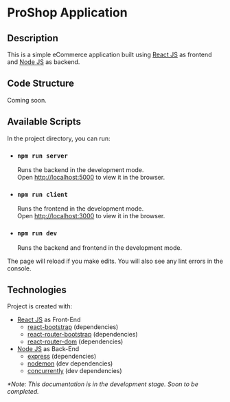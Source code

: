 # ProShop Application

## Description

This is a simple eCommerce application built using [React JS](https://reactjs.org/) as frontend and [Node JS](https://nodejs.org/en/) as backend.

## Code Structure

Coming soon.

## Available Scripts

In the project directory, you can run:

- ### `npm run server`

  Runs the backend in the development mode.\
  Open [http://localhost:5000](http://localhost:5000) to view it in the browser.

- ### `npm run client`

  Runs the frontend in the development mode.\
  Open [http://localhost:3000](http://localhost:3000) to view it in the browser.

- ### `npm run dev`

  Runs the backend and frontend in the development mode.

The page will reload if you make edits. You will also see any lint errors in the console.

## Technologies

Project is created with:

- [React JS](https://reactjs.org/) as Front-End
  - [react-bootstrap](https://react-bootstrap.github.io/) (dependencies)
  - [react-router-bootstrap](https://www.npmjs.com/package/react-router-bootstrap) (dependencies)
  - [react-router-dom](https://www.npmjs.com/package/react-router-dom) (dependencies)
- [Node JS](https://nodejs.org/en/) as Back-End
  - [express](https://www.npmjs.com/package/express) (dependencies)
  - [nodemon](https://www.npmjs.com/package/nodemon) (dev dependencies)
  - [concurrently](https://www.npmjs.com/package/concurrently) (dev dependencies)

_\*Note: This documentation is in the development stage. Soon to be completed._
